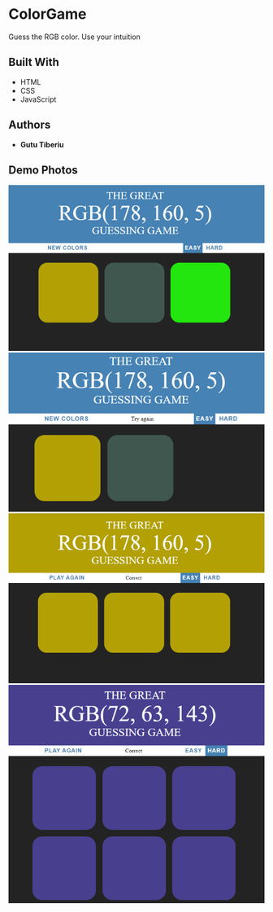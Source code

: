 # ColorGame

Guess the RGB color. Use your intuition

## Built With

* HTML
* CSS
* JavaScript

## Authors

* **Gutu Tiberiu** 

## Demo Photos



  <img src="demoPhotos/demo1.png" width="600">
  <img src="demoPhotos/demo2.png" width="600">
  <img src="demoPhotos/demo4.png" width="600">
  <img src="demoPhotos/demo5.png" width="600">


